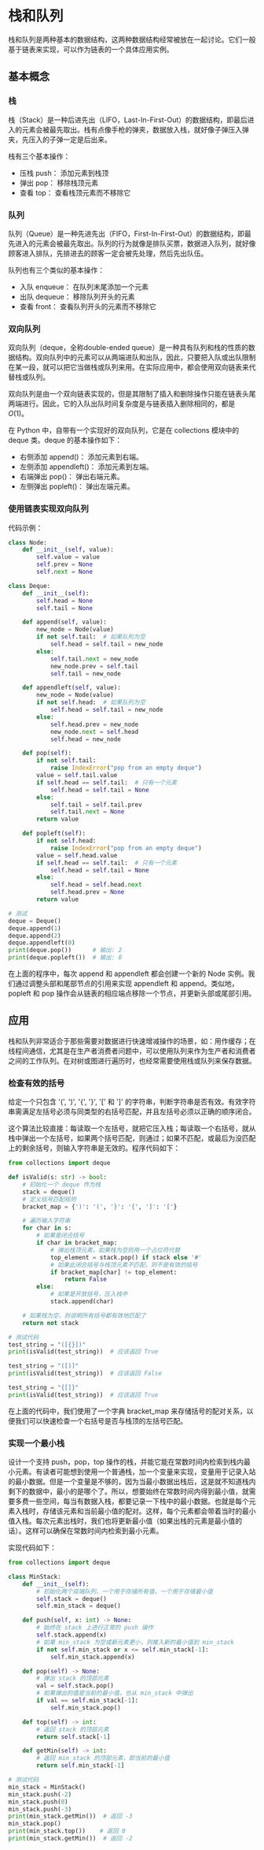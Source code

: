 # 栈和队列

栈和队列是两种基本的数据结构，这两种数据结构经常被放在一起讨论。它们一般基于链表来实现，可以作为链表的一个具体应用实例。

## 基本概念

### 栈

栈（Stack）是一种后进先出（LIFO，Last-In-First-Out）的数据结构，即最后进入的元素会被最先取出。栈有点像手枪的弹夹，数据放入栈，就好像子弹压入弹夹，先压入的子弹一定是后出来。

栈有三个基本操作：
* 压栈 push： 添加元素到栈顶
* 弹出 pop： 移除栈顶元素
* 查看 top： 查看栈顶元素而不移除它

### 队列

队列（Queue）是一种先进先出（FIFO，First-In-First-Out）的数据结构，即最先进入的元素会被最先取出。队列的行为就像是排队买票，数据进入队列，就好像顾客进入排队，先排进去的顾客一定会被先处理，然后先出队伍。

队列也有三个类似的基本操作：
* 入队 enqueue： 在队列末尾添加一个元素
* 出队 dequeue： 移除队列开头的元素
* 查看 front： 查看队列开头的元素而不移除它

### 双向队列

双向队列（deque，全称double-ended queue）是一种具有队列和栈的性质的数据结构。双向队列中的元素可以从两端进队和出队，因此，只要把入队或出队限制在某一段，就可以把它当做栈或队列来用。在实际应用中，都会使用双向链表来代替栈或队列。

双向队列是由一个双向链表实现的，但是其限制了插入和删除操作只能在链表头尾两端进行。因此，它的入队出队时间复杂度是与链表插入删除相同的，都是 $O(1)$。

在 Python 中，自带有一个实现好的双向队列，它是在 collections 模块中的 deque 类。deque 的基本操作如下：
* 右侧添加 append()： 添加元素到右端。
* 左侧添加 appendleft()： 添加元素到左端。
* 右端弹出 pop()： 弹出右端元素。
* 左侧弹出 popleft()： 弹出左端元素。

### 使用链表实现双向队列

代码示例：

```python
class Node:
    def __init__(self, value):
        self.value = value
        self.prev = None
        self.next = None

class Deque:
    def __init__(self):
        self.head = None
        self.tail = None

    def append(self, value):
        new_node = Node(value)
        if not self.tail:  # 如果队列为空
            self.head = self.tail = new_node
        else:
            self.tail.next = new_node
            new_node.prev = self.tail
            self.tail = new_node

    def appendleft(self, value):
        new_node = Node(value)
        if not self.head:  # 如果队列为空
            self.head = self.tail = new_node
        else:
            self.head.prev = new_node
            new_node.next = self.head
            self.head = new_node

    def pop(self):
        if not self.tail:
            raise IndexError("pop from an empty deque")
        value = self.tail.value
        if self.head == self.tail:  # 只有一个元素
            self.head = self.tail = None
        else:
            self.tail = self.tail.prev
            self.tail.next = None
        return value

    def popleft(self):
        if not self.head:
            raise IndexError("pop from an empty deque")
        value = self.head.value
        if self.head == self.tail:  # 只有一个元素
            self.head = self.tail = None
        else:
            self.head = self.head.next
            self.head.prev = None
        return value

# 测试
deque = Deque()
deque.append(1)
deque.append(2)
deque.appendleft(0)
print(deque.pop())      # 输出: 2
print(deque.popleft())  # 输出: 0
```

在上面的程序中，每次 append 和 appendleft 都会创建一个新的 Node 实例。我们通过调整头部和尾部节点的引用来实现 appendleft 和 append。类似地，popleft 和 pop 操作会从链表的相应端点移除一个节点，并更新头部或尾部引用。


## 应用

栈和队列非常适合于那些需要对数据进行快速增减操作的场景，如：用作缓存；在线程间通信，尤其是在生产者消费者问题中，可以使用队列来作为生产者和消费者之间的工作队列。在对树或图进行遍历时，也经常需要使用栈或队列来保存数据。

### 检查有效的括号

给定一个只包含 '(', ')', '{', '}', '[' 和 ']' 的字符串，判断字符串是否有效。有效字符串需满足左括号必须与同类型的右括号匹配，并且左括号必须以正确的顺序闭合。

这个算法比较直接：每读取一个左括号，就把它压入栈；每读取一个右括号，就从栈中弹出一个左括号，如果两个括号匹配，则通过；如果不匹配，或最后为没匹配上的剩余括号，则输入字符串是无效的。程序代码如下：

```python
from collections import deque

def isValid(s: str) -> bool:
    # 初始化一个 deque 作为栈
    stack = deque()
    # 定义括号匹配规则
    bracket_map = {')': '(', '}': '{', ']': '['}

    # 遍历输入字符串
    for char in s:
        # 如果是闭合括号
        if char in bracket_map:
            # 弹出栈顶元素，如果栈为空则用一个占位符代替
            top_element = stack.pop() if stack else '#'
            # 如果此闭合括号与栈顶元素不匹配，则不是有效的括号
            if bracket_map[char] != top_element:
                return False
        else:
            # 如果是开放括号，压入栈中
            stack.append(char)

    # 如果栈为空，则说明所有括号都有效地匹配了
    return not stack

# 测试代码
test_string = "([{}])"
print(isValid(test_string))  # 应该返回 True

test_string = "([)]"
print(isValid(test_string))  # 应该返回 False

test_string = "{[]}"
print(isValid(test_string))  # 应该返回 True
```

在上面的代码中，我们使用了一个字典 bracket_map 来存储括号的配对关系，以便我们可以快速检查一个右括号是否与栈顶的左括号匹配。

### 实现一个最小栈

设计一个支持 push，pop，top 操作的栈，并能它能在常数时间内检索到栈内最小元素。有读者可能想到使用一个普通栈，加一个变量来实现，变量用于记录入站的最小数据。但是一个变量是不够的，因为当最小数据出栈后，这是就不知道栈内剩下的数据中，最小的是哪个了。所以，想要始终在常数时间内得到最小值，就需要多费一些空间，每当有数据入栈，都要记录一下栈中的最小数据。也就是每个元素入栈时，存储该元素和当前最小值的配对。这样，每个元素都会带着当时的最小值入栈。每次元素出栈时，我们也将更新最小值（如果出栈的元素是最小值的话）。这样可以确保在常数时间内检索到最小元素。

实现代码如下：

```python
from collections import deque

class MinStack:
    def __init__(self):
        # 初始化两个双端队列，一个用于存储所有值，一个用于存储最小值
        self.stack = deque()
        self.min_stack = deque()

    def push(self, x: int) -> None:
        # 始终在 stack 上进行正常的 push 操作
        self.stack.append(x)
        # 如果 min_stack 为空或新元素更小，则推入新的最小值到 min_stack
        if not self.min_stack or x <= self.min_stack[-1]:
            self.min_stack.append(x)

    def pop(self) -> None:
        # 弹出 stack 的顶部元素
        val = self.stack.pop()
        # 如果弹出的值是当前的最小值，也从 min_stack 中弹出
        if val == self.min_stack[-1]:
            self.min_stack.pop()

    def top(self) -> int:
        # 返回 stack 的顶部元素
        return self.stack[-1]

    def getMin(self) -> int:
        # 返回 min_stack 的顶部元素，即当前的最小值
        return self.min_stack[-1]

# 测试代码
min_stack = MinStack()
min_stack.push(-2)
min_stack.push(0)
min_stack.push(-3)
print(min_stack.getMin())  # 返回 -3
min_stack.pop()
print(min_stack.top())    # 返回 0
print(min_stack.getMin())  # 返回 -2
```

